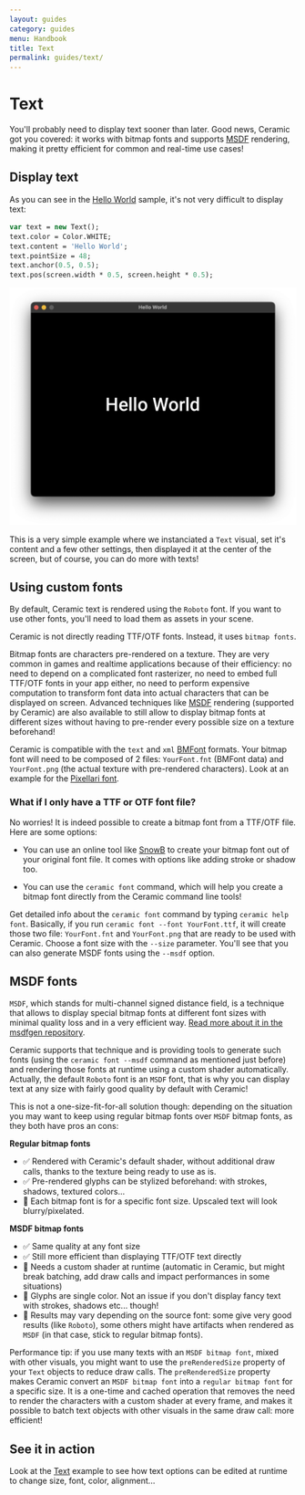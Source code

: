 ```yaml
---
layout: guides
category: guides
menu: Handbook
title: Text
permalink: guides/text/
---
```

# Text

You'll probably need to display text sooner than later. Good news, Ceramic got you covered: it works with bitmap fonts and supports [MSDF](https://github.com/Chlumsky/msdfgen) rendering, making it pretty efficient for common and real-time use cases!

## Display text

As you can see in the [Hello World](/examples/hello-world/) sample, it's not very difficult to display text:

```haxe
var text = new Text();
text.color = Color.WHITE;
text.content = 'Hello World';
text.pointSize = 48;
text.anchor(0.5, 0.5);
text.pos(screen.width * 0.5, screen.height * 0.5);
```

![Ceramic window hello world](/static/img/ceramic-window-hello-world.png)

This is a very simple example where we instanciated a `Text` visual, set it's content and a few other settings, then displayed it at the center of the screen, but of course, you can do more with texts!

## Using custom fonts

By default, Ceramic text is rendered using the `Roboto` font. If you want to use other fonts, you'll need to load them as assets in your scene.

Ceramic is not directly reading TTF/OTF fonts. Instead, it uses `bitmap fonts`.

<p class="extra-info">Bitmap fonts are characters pre-rendered on a texture. They are very common in games and realtime applications because of their efficiency: no need to depend on a complicated font rasterizer, no need to embed full TTF/OTF fonts in your app either, no need to perform expensive computation to transform font data into actual characters that can be displayed on screen. Advanced techniques like <a href="https://github.com/Chlumsky/msdfgen">MSDF</a> rendering (supported by Ceramic) are also available to still allow to display bitmap fonts at different sizes without having to pre-render every possible size on a texture beforehand!</p>

Ceramic is compatible with the `text` and `xml` [BMFont](http://www.angelcode.com/products/bmfont/doc/file_format.html) formats. Your bitmap font will need to be composed of 2 files: `YourFont.fnt` (BMFont data) and `YourFont.png` (the actual texture with pre-rendered characters). Look at an example for the [Pixellari font](https://github.com/ceramic-engine/ceramic-samples/tree/master/text/assets).

### What if I only have a TTF or OTF font file?

No worries! It is indeed possible to create a bitmap font from a TTF/OTF file. Here are some options:

- You can use an online tool like [SnowB](https://snowb.org/) to create your bitmap font out of your original font file. It comes with options like adding stroke or shadow too.

- You can use the `ceramic font` command, which will help you create a bitmap font directly from the Ceramic command line tools!

<p class="extra-info">Get detailed info about the <code>ceramic font</code> command by typing <code>ceramic help font</code>. Basically, if you run <code>ceramic font --font YourFont.ttf</code>, it will create those two file: <code>YourFont.fnt</code> and <code>YourFont.png</code> that are ready to be used with Ceramic. Choose a font size with the <code>--size</code> parameter. You'll see that you can also generate MSDF fonts using the <code>--msdf</code> option.</p>

## MSDF fonts

`MSDF`, which stands for multi-channel signed distance field, is a technique that allows to display special bitmap fonts at different font sizes with minimal quality loss and in a very efficient way. [Read more about it in the msdfgen repository](https://github.com/Chlumsky/msdfgen).

Ceramic supports that technique and is providing tools to generate such fonts (using the `ceramic font --msdf` command as mentioned just before) and rendering those fonts at runtime using a custom shader automatically. Actually, the default `Roboto` font is an `MSDF` font, that is why you can display text at any size with fairly good quality by default with Ceramic!

This is not a one-size-fit-for-all solution though: depending on the situation you may want to keep using regular bitmap fonts over `MSDF` bitmap fonts, as they both have pros an cons:

**Regular bitmap fonts**

- ✅ Rendered with Ceramic's default shader, without additional draw calls, thanks to the texture being ready to use as is.
- ✅ Pre-rendered glyphs can be stylized beforehand: with strokes, shadows, textured colors...
- 🔴 Each bitmap font is for a specific font size. Upscaled text will look blurry/pixelated.

**MSDF bitmap fonts**

- ✅ Same quality at any font size
- ✅ Still more efficient than displaying TTF/OTF text directly
- 🔴 Needs a custom shader at runtime (automatic in Ceramic, but might break batching, add draw calls and impact performances in some situations)
- 🔴 Glyphs are single color. Not an issue if you don't display fancy text with strokes, shadows etc... though!
- 🔴 Results may vary depending on the source font: some give very good results (like `Roboto`), some others might have artifacts when rendered as `MSDF` (in that case, stick to regular bitmap fonts).

<p class="extra-info">Performance tip: if you use many texts with an <code>MSDF bitmap font</code>, mixed with other visuals, you might want to use the <code>preRenderedSize</code> property of your <code>Text</code> objects to reduce draw calls. The <code>preRenderedSize</code> property makes Ceramic convert an <code>MSDF bitmap font</code> into a <code>regular bitmap font</code> for a specific size. It is a one-time and cached operation that removes the need to render the characters with a custom shader at every frame, and makes it possible to batch text objects with other visuals in the same draw call: more efficient!</p>

## See it in action

Look at the [Text](/examples/text/) example to see how text options can be edited at runtime to change size, font, color, alignment...


